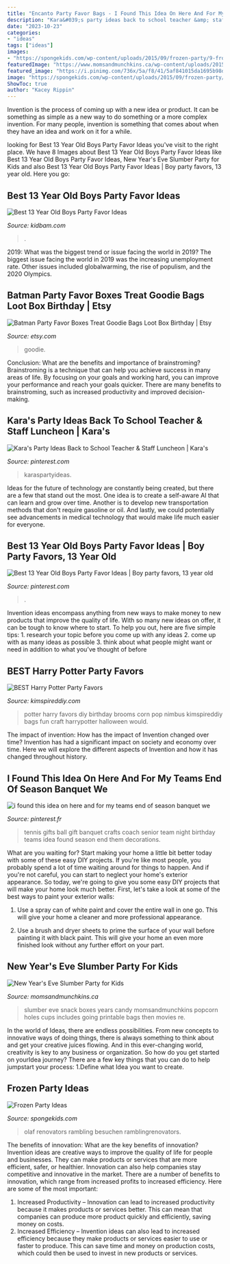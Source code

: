 ```yaml
---
title: "Encanto Party Favor Bags - I Found This Idea On Here And For My Teams End Of Season Banquet We"
description: "Kara&#039;s party ideas back to school teacher &amp; staff luncheon"
date: "2023-10-23"
categories:
- "ideas"
tags: ["ideas"]
images:
- "https://spongekids.com/wp-content/uploads/2015/09/frozen-party/9-frozen-birthday-party.jpg"
featuredImage: "https://www.momsandmunchkins.ca/wp-content/uploads/2015/10/new-years-eve-slumber-party-2-m.jpg"
featured_image: "https://i.pinimg.com/736x/5a/f8/41/5af841015da1695b98d87ef52f99831d--tennis-gifts-banquet-ideas.jpg"
image: "https://spongekids.com/wp-content/uploads/2015/09/frozen-party/9-frozen-birthday-party.jpg"
ShowToc: true
author: "Kacey Rippin"
---
```



Invention is the process of coming up with a new idea or product. It can be something as simple as a new way to do something or a more complex invention. For many people, invention is something that comes about when they have an idea and work on it for a while.

	

		
looking for Best 13 Year Old Boys Party Favor Ideas you've visit to the right place. We have 8 Images about Best 13 Year Old Boys Party Favor Ideas like Best 13 Year Old Boys Party Favor Ideas, New Year&#039;s Eve Slumber Party for Kids and also Best 13 Year Old Boys Party Favor Ideas | Boy party favors, 13 year old. Here you go:
		
    
## Best 13 Year Old Boys Party Favor Ideas

<img loading=lazy src="http://kidbam.com/wp-content/uploads/2021/06/best-13-year-old-boys-party-favor-ideas.jpg" onerror="this.onerror=null;this.src='https://tse3.mm.bing.net/th?id=OIP.nTICwYMlrLvRqtwoxn-22gHaLH&amp;pid=15.1';" alt="Best 13 Year Old Boys Party Favor Ideas">

_Source: kidbam.com_

>. 

	

2019: What was the biggest trend or issue facing the world in 2019?
The biggest issue facing the world in 2019 was the increasing unemployment rate. Other issues included globalwarming, the rise of populism, and the 2020 Olympics.

    
## Batman Party Favor Boxes Treat Goodie Bags Loot Box Birthday | Etsy

<img loading=lazy src="https://i.etsystatic.com/16343271/r/il/afda97/1510518084/il_794xN.1510518084_7uya.jpg" onerror="this.onerror=null;this.src='https://tse2.mm.bing.net/th?id=OIP.gNKu24rhZhvdWLlNBHP9XgHaJ4&amp;pid=15.1';" alt="Batman Party Favor Boxes Treat Goodie Bags Loot Box Birthday | Etsy">

_Source: etsy.com_

>goodie. 

	

Conclusion: What are the benefits and importance of brainstroming?
Brainstroming is a technique that can help you achieve success in many areas of life. By focusing on your goals and working hard, you can improve your performance and reach your goals quicker. There are many benefits to brainstroming, such as increased productivity and improved decision-making.

    
## Kara&#039;s Party Ideas Back To School Teacher &amp; Staff Luncheon | Kara&#039;s

<img loading=lazy src="https://i.pinimg.com/736x/c5/7d/a0/c57da04424797a4201a34098d9dc2952.jpg" onerror="this.onerror=null;this.src='https://tse3.mm.bing.net/th?id=OIP.ORihYdN0k0Z3wUEEP2MGOAHaJ3&amp;pid=15.1';" alt="Kara&#039;s Party Ideas Back to School Teacher &amp; Staff Luncheon | Kara&#039;s">

_Source: pinterest.com_

>karaspartyideas. 

	

Ideas for the future of technology are constantly being created, but there are a few that stand out the most. One idea is to create a self-aware AI that can learn and grow over time. Another is to develop new transportation methods that don't require gasoline or oil. And lastly, we could potentially see advancements in medical technology that would make life much easier for everyone.

    
## Best 13 Year Old Boys Party Favor Ideas | Boy Party Favors, 13 Year Old

<img loading=lazy src="https://i.pinimg.com/736x/bc/88/9e/bc889ed8cc04409865916695c2754a0c.jpg" onerror="this.onerror=null;this.src='https://tse1.mm.bing.net/th?id=OIP.gIU4wl8W9IRdjEWOJ5UlIgHaPG&amp;pid=15.1';" alt="Best 13 Year Old Boys Party Favor Ideas | Boy party favors, 13 year old">

_Source: pinterest.com_

>. 

	

Invention ideas encompass anything from new ways to make money to new products that improve the quality of life. With so many new ideas on offer, it can be tough to know where to start. To help you out, here are five simple tips: 1. research your topic before you come up with any ideas 2. come up with as many ideas as possible 3. think about what people might want or need in addition to what you’ve thought of before 
    
## BEST Harry Potter Party Favors

<img loading=lazy src="https://kimspireddiy.com/wp-content/uploads/2018/09/diy-harry-potter-favors-pop-corn-brooms-39428606.jpg" onerror="this.onerror=null;this.src='https://tse3.mm.bing.net/th?id=OIP.LElnZh0B9S6czgps9hNPJwHaLH&amp;pid=15.1';" alt="BEST Harry Potter Party Favors">

_Source: kimspireddiy.com_

>potter harry favors diy birthday brooms corn pop nimbus kimspireddiy bags fun craft harrypotter halloween would. 

	

The impact of invention: How has the impact of Invention changed over time?
Invention has had a significant impact on society and economy over time. Here we will explore the different aspects of Invention and how it has changed throughout history.

    
## I Found This Idea On Here And For My Teams End Of Season Banquet We

<img loading=lazy src="https://i.pinimg.com/736x/5a/f8/41/5af841015da1695b98d87ef52f99831d--tennis-gifts-banquet-ideas.jpg" onerror="this.onerror=null;this.src='https://tse1.mm.bing.net/th?id=OIP.YRbMWMWRrMPvT-W_oF4BGwHaJ3&amp;pid=15.1';" alt="i found this idea on here and for my teams end of season banquet we">

_Source: pinterest.fr_

>tennis gifts ball gift banquet crafts coach senior team night birthday teams idea found season end them decorations. 

	

What are you waiting for? Start making your home a little bit better today with some of these easy DIY projects.
If you're like most people, you probably spend a lot of time waiting around for things to happen. And if you're not careful, you can start to neglect your home's exterior appearance. So today, we're going to give you some easy DIY projects that will make your home look much better. First, let's take a look at some of the best ways to paint your exterior walls: 
1. Use a spray can of white paint and cover the entire wall in one go. This will give your home a cleaner and more professional appearance.

2. Use a brush and dryer sheets to prime the surface of your wall before painting it with black paint. This will give your home an even more finished look without any further effort on your part. 


    
## New Year&#039;s Eve Slumber Party For Kids

<img loading=lazy src="https://www.momsandmunchkins.ca/wp-content/uploads/2015/10/new-years-eve-slumber-party-2-m.jpg" onerror="this.onerror=null;this.src='https://tse1.mm.bing.net/th?id=OIP.63nPiyd4IOYVVGr2Z8sqFwHaLH&amp;pid=15.1';" alt="New Year&#039;s Eve Slumber Party for Kids">

_Source: momsandmunchkins.ca_

>slumber eve snack boxes years candy momsandmunchkins popcorn holes cups includes going printable bags then movies re. 

	

In the world of Ideas, there are endless possibilities. From new concepts to innovative ways of doing things, there is always something to think about and get your creative juices flowing. And in this ever-changing world, creativity is key to any business or organization. So how do you get started on yourIdea journey? There are a few key things that you can do to help jumpstart your process: 1.Define what Idea you want to create.

    
## Frozen Party Ideas

<img loading=lazy src="https://spongekids.com/wp-content/uploads/2015/09/frozen-party/9-frozen-birthday-party.jpg" onerror="this.onerror=null;this.src='https://tse4.mm.bing.net/th?id=OIP.J_VqrmRbxKYxklQyLI2emwHaLD&amp;pid=15.1';" alt="Frozen Party Ideas">

_Source: spongekids.com_

>olaf renovators rambling besuchen ramblingrenovators. 

	

The benefits of innovation: What are the key benefits of innovation?
Invention ideas are creative ways to improve the quality of life for people and businesses. They can make products or services that are more efficient, safer, or healthier. Innovation can also help companies stay competitive and innovative in the market. There are a number of benefits to innovation, which range from increased profits to increased efficiency. Here are some of the most important: 
1. Increased Productivity – Innovation can lead to increased productivity because it makes products or services better. This can mean that companies can produce more product quickly and efficiently, saving money on costs. 
2. Increased Efficiency – Invention ideas can also lead to increased efficiency because they make products or services easier to use or faster to produce. This can save time and money on production costs, which could then be used to invest in new products or services.

